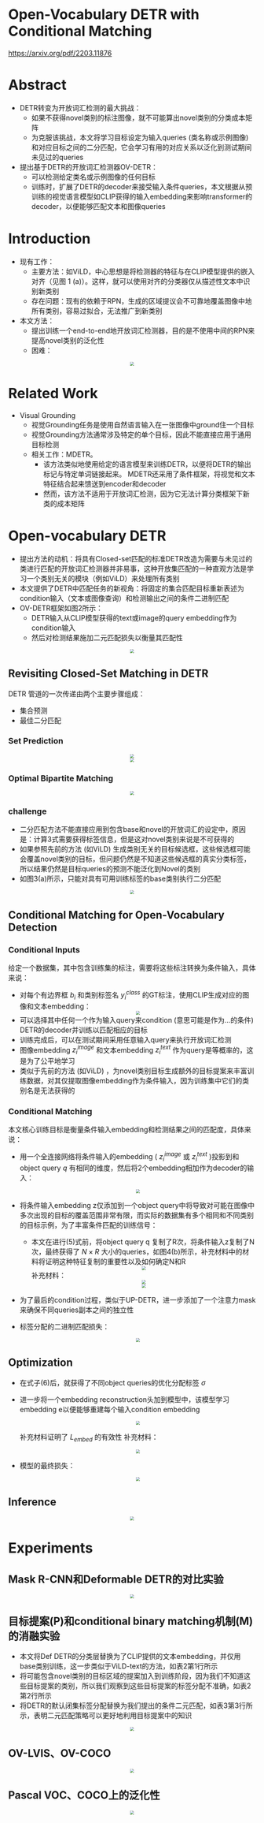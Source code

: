 # Open-Vocabulary DETR with Conditional Matching
https://arxiv.org/pdf/2203.11876
# Abstract
- DETR转变为开放词汇检测的最大挑战：
  - 如果不获得novel类别的标注图像，就不可能算出novel类别的分类成本矩阵
  - 为克服该挑战，本文将学习目标设定为输入queries (类名称或示例图像) 和对应目标之间的二分匹配，它会学习有用的对应关系以泛化到测试期间未见过的queries
- 提出基于DETR的开放词汇检测器OV-DETR：
  - 可以检测给定类名或示例图像的任何目标
  - 训练时，扩展了DETR的decoder来接受输入条件queries，本文根据从预训练的视觉语言模型如CLIP获得的输入embedding来影响transformer的decoder，以便能够匹配文本和图像queries
# Introduction
- 现有工作：
  - 主要方法：如ViLD，中心思想是将检测器的特征与在CLIP模型提供的嵌入对齐（见图 1 (a)）。这样，就可以使用对齐的分类器仅从描述性文本中识别新类别
  - 存在问题：现有的依赖于RPN，生成的区域提议会不可靠地覆盖图像中地所有类别，容易过拟合，无法推广到新类别
- 本文方法：
  - 提出训练一个end-to-end地开放词汇检测器，目的是不使用中间的RPN来提高novel类别的泛化性
  - 困难：
<center><img src=../images/image-50.png style="zoom:50%"></center>

# Related Work
- Visual Grounding
  - 视觉Grounding任务是使用自然语言输入在一张图像中ground住一个目标
  - 视觉Grounding方法通常涉及特定的单个目标，因此不能直接应用于通用目标检测
  - 相关工作：MDETR。
    - 该方法类似地使用给定的语言模型来训练DETR，以便将DETR的输出标记与特定单词链接起来。 MDETR还采用了条件框架，将视觉和文本特征结合起来馈送到encoder和decoder
    - 然而，该方法不适用于开放词汇检测，因为它无法计算分类框架下新类的成本矩阵

# Open-vocabulary DETR
- 提出方法的动机：将具有Closed-set匹配的标准DETR改造为需要与未见过的类进行匹配的开放词汇检测器并非易事，这种开放集匹配的一种直观方法是学习一个类别无关的模块（例如ViLD）来处理所有类别
- 本文提供了DETR中匹配任务的新视角：将固定的集合匹配目标重新表述为condition输入（文本或图像查询）和检测输出之间的条件二进制匹配
- OV-DETR框架如图2所示：
  - DETR输入从CLIP模型获得的text或image的query embedding作为condition输入
  - 然后对检测结果施加二元匹配损失以衡量其匹配性
<center><img src=../images/image-56.png style="zoom:50%"></center>

## Revisiting Closed-Set Matching in DETR
DETR 管道的一次传递由两个主要步骤组成：
- 集合预测
- 最佳二分匹配

### Set Prediction
<center><img src=../images/image-57.png style="zoom:50%"></center>
<center><img src=../images/image-58.png style="zoom:50%"></center>

### Optimal Bipartite Matching
<center><img src=../images/image-59.png style="zoom:50%"></center>

### challenge
- 二分匹配方法不能直接应用到包含base和novel的开放词汇的设定中，原因是：计算3式需要获得标签信息，但是这对novel类别来说是不可获得的
- 如果参照先前的方法 (如ViLD) 生成类别无关的目标候选框，这些候选框可能会覆盖novel类别的目标，但问题仍然是不知道这些候选框的真实分类标签，所以结果仍然是目标queries的预测不能泛化到Novel的类别
- 如图3(a)所示，只能对具有可用训练标签的base类别执行二分匹配
<center><img src=../images/image-60.png style="zoom:50%"></center>

## Conditional Matching for Open-Vocabulary Detection
### Conditional Inputs
给定一个数据集，其中包含训练集的标注，需要将这些标注转换为条件输入，具体来说：
- 对每个有边界框 $b_i$ 和类别标签名 $y_i^{class}$ 的GT标注，使用CLIP生成对应的图像和文本embedding：
  <center><img src=../images/image-61.png style="zoom:50%"></center>
- 可以选择其中任何一个作为输入query来condition (意思可能是作为...的条件) DETR的decoder并训练以匹配相应的目标
- 训练完成后，可以在测试期间采用任意输入query来执行开放词汇检测
- 图像embedding $z_i^{image}$ 和文本embedding $z_i^{text}$ 作为query是等概率的，这是为了公平地学习
- 类似于先前的方法 (如ViLD) ，为novel类别目标生成额外的目标提案来丰富训练数据，对其仅提取图像embedding作为条件输入，因为训练集中它们的类别名是无法获得的

### Conditional Matching
本文核心训练目标是衡量条件输入embedding和检测结果之间的匹配度，具体来说：
- 用一个全连接网络将条件输入的embedding ( $z_i^{image}$ 或 $z_i^{text}$ )投影到和object query $q$ 有相同的维度，然后将2个embedding相加作为decoder的输入：
    <center><img src=../images/image-62.png style="zoom:50%"></center>

- 将条件输入embedding z仅添加到一个object query中将导致对可能在图像中多次出现的目标的覆盖范围非常有限，而实际的数据集有多个相同和不同类别的目标示例，为了丰富条件匹配的训练信号：
  - 本文在进行(5)式前，将object query q 复制了R次，将条件输入z复制了N次，最终获得了 $N\times R$ 大小的queries，如图4(b)所示，补充材料中的材料将证明这种特征复制的重要性以及如何确定N和R
    <center><img src=../images/image-63.png style="zoom:50%"></center>
    补充材料：
    <center><img src=../images/image-68.png style="zoom:50%"></center>
    <center><img src=../images/image-69.png style="zoom:50%"></center>
- 为了最后的condition过程，类似于UP-DETR，进一步添加了一个注意力mask来确保不同queries副本之间的独立性
- 标签分配的二进制匹配损失：
  <center><img src=../images/image-64.png style="zoom:50%"></center>

## Optimization
- 在式子(6)后，就获得了不同object queries的优化分配标签 $\sigma$
- 进一步将一个embedding reconstruction头加到模型中，该模型学习embedding e以便能够重建每个输入condition embedding
    <center><img src=../images/image-65.png style="zoom:50%"></center>

    补充材料证明了 $L_{embed}$ 的有效性
    补充材料：
    <center><img src=../images/image-72.png style="zoom:50%"></center>
- 模型的最终损失：
    <center><img src=../images/image-66.png style="zoom:50%"></center>

## Inference
<center><img src=../images/image-67.png style="zoom:50%"></center>

# Experiments
## Mask R-CNN和Deformable DETR的对比实验
<center><img src=../images/image-70.png style="zoom:50%"></center>

## 目标提案(P)和conditional binary matching机制(M)的消融实验
- 本文将Def DETR的分类层替换为了CLIP提供的文本embedding，并仅用base类别训练，这一步类似于ViLD-text的方法，如表2第1行所示
- 将可能包含novel类别的目标区域的提案加入到训练阶段，因为我们不知道这些目标提案的类别，所以我们观察到这些目标提案的标签分配不准确，如表2第2行所示
- 将DETR的默认闭集标签分配替换为我们提出的条件二元匹配，如表3第3行所示，表明二元匹配策略可以更好地利用目标提案中的知识

<center><img src=../images/image-71.png style="zoom:50%"></center>

## OV-LVIS、OV-COCO
<center><img src=../images/image-73.png style="zoom:50%"></center>

## Pascal VOC、COCO上的泛化性
<center><img src=../images/image-74.png style="zoom:50%"></center>